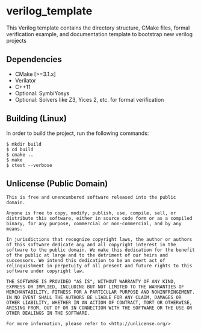 # verilog_template

This Verilog template contains the directory structure, CMake files, formal 
verification example, and documentation template to bootstrap new verilog
projects

## Dependencies

* CMake [>=3.1.x]
* Verilator
* C++11
* Optional: SymbiYosys
* Optional: Solvers like Z3, Yices 2, etc. for formal verification

## Building (Linux)

In order to build the project, run the following commands:
```
$ mkdir build
$ cd build
$ cmake ..
$ make
$ ctest --verbose 
```

## Unlicense (Public Domain)

```
This is free and unencumbered software released into the public domain.

Anyone is free to copy, modify, publish, use, compile, sell, or
distribute this software, either in source code form or as a compiled
binary, for any purpose, commercial or non-commercial, and by any
means.

In jurisdictions that recognize copyright laws, the author or authors
of this software dedicate any and all copyright interest in the
software to the public domain. We make this dedication for the benefit
of the public at large and to the detriment of our heirs and
successors. We intend this dedication to be an overt act of
relinquishment in perpetuity of all present and future rights to this
software under copyright law.

THE SOFTWARE IS PROVIDED "AS IS", WITHOUT WARRANTY OF ANY KIND,
EXPRESS OR IMPLIED, INCLUDING BUT NOT LIMITED TO THE WARRANTIES OF
MERCHANTABILITY, FITNESS FOR A PARTICULAR PURPOSE AND NONINFRINGEMENT.
IN NO EVENT SHALL THE AUTHORS BE LIABLE FOR ANY CLAIM, DAMAGES OR
OTHER LIABILITY, WHETHER IN AN ACTION OF CONTRACT, TORT OR OTHERWISE,
ARISING FROM, OUT OF OR IN CONNECTION WITH THE SOFTWARE OR THE USE OR
OTHER DEALINGS IN THE SOFTWARE.

For more information, please refer to <http://unlicense.org/>
```
